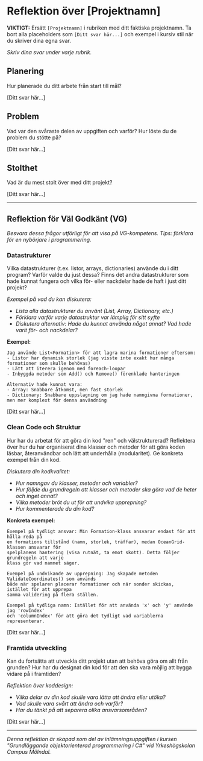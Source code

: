 # Reflektion över [Projektnamn]

**VIKTIGT:** Ersätt `[Projektnamn]` i rubriken med ditt faktiska projektnamn. Ta bort alla placeholders som `[Ditt svar här...]`
och exempel i kursiv stil när du skriver dina egna svar.

_Skriv dina svar under varje rubrik._

## Planering

Hur planerade du ditt arbete från start till mål?

[Ditt svar här...]

## Problem

Vad var den svåraste delen av uppgiften och varför? Hur löste du de problem du stötte på?

[Ditt svar här...]

## Stolthet

Vad är du mest stolt över med ditt projekt?

[Ditt svar här...]

---

## Reflektion för Väl Godkänt (VG)

_Besvara dessa frågor utförligt för att visa på VG-kompetens._
_Tips: förklara för en nybörjare i programmering._

### Datastrukturer

Vilka datastrukturer (t.ex. listor, arrays, dictionaries) använde du i ditt program? Varför valde du just dessa?
Finns det andra datastrukturer som hade kunnat fungera och vilka för- eller nackdelar hade de haft i just ditt projekt?

_Exempel på vad du kan diskutera:_

- _Lista alla datastrukturer du använt (List<T>, Array, Dictionary, etc.)_
- _Förklara varför varje datastruktur var lämplig för sitt syfte_
- _Diskutera alternativ: Hade du kunnat använda något annat? Vad hade varit för- och nackdelar?_

**Exempel:**

```
Jag använde List<Formation> för att lagra marina formationer eftersom:
- Listor har dynamisk storlek (jag visste inte exakt hur många formationer som skulle behövas)
- Lätt att iterera igenom med foreach-loopar
- Inbyggda metoder som Add() och Remove() förenklade hanteringen

Alternativ hade kunnat vara:
- Array: Snabbare åtkomst, men fast storlek
- Dictionary: Snabbare uppslagning om jag hade namngivna formationer, men mer komplext för denna användning
```

[Ditt svar här...]

### Clean Code och Struktur

Hur har du arbetat för att göra din kod "ren" och välstrukturerad? Reflektera över hur du har organiserat dina klasser och metoder för att göra koden läsbar, återanvändbar och lätt att underhålla (modularitet). Ge konkreta exempel från din kod.

_Diskutera din kodkvalitet:_

- _Hur namngav du klasser, metoder och variabler?_
- _Hur följde du grundregeln att klasser och metoder ska göra vad de heter och inget annat?_
- _Vilka metoder bröt du ut för att undvika upprepning?_
- _Hur kommenterade du din kod?_

**Konkreta exempel:**

```
Exempel på tydligt ansvar: Min Formation-klass ansvarar endast för att hålla reda på
en formations tillstånd (namn, storlek, träffar), medan OceanGrid-klassen ansvarar för
spelplanens hantering (visa rutnät, ta emot skott). Detta följer grundregeln att varje
klass gör vad namnet säger.

Exempel på undvikande av upprepning: Jag skapade metoden ValidateCoordinates() som används
både när spelaren placerar formationer och när sonder skickas, istället för att upprepa
samma validering på flera ställen.

Exempel på tydliga namn: Istället för att använda 'x' och 'y' använde jag 'rowIndex'
och 'columnIndex' för att göra det tydligt vad variablerna representerar.
```

[Ditt svar här...]

### Framtida utveckling

Kan du fortsätta att utveckla ditt projekt utan att behöva göra om allt från grunden? Hur har du designat din kod för att den ska vara möjlig att bygga vidare på i framtiden?

_Reflektion över koddesign:_

- _Vilka delar av din kod skulle vara lätta att ändra eller utöka?_
- _Vad skulle vara svårt att ändra och varför?_
- _Har du tänkt på att separera olika ansvarsområden?_

[Ditt svar här...]

---

_Denna reflektion är skapad som del av inlämningsuppgiften i kursen "Grundläggande objektorienterad programmering i C#" vid Yrkeshögskolan Campus Mölndal._
